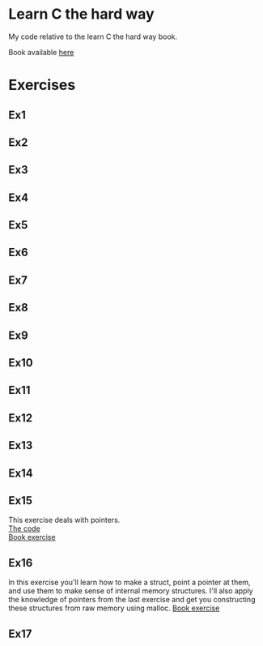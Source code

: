 Learn C the hard way
====================

My code relative to the learn C the hard way book.

Book available [here](http://c.learncodethehardway.org/book/)

Exercises
=========

Ex1
---

Ex2
---

Ex3
---
Ex4
---

Ex5
---

Ex6
---

Ex7
---

Ex8
---

Ex9
---

Ex10
----

Ex11
----

Ex12
----

Ex13
----

Ex14
----

Ex15
----
This exercise deals with pointers.  
[The code](https://github.com/nichochar/learnCthehardway/blob/master/ex15.c)  
[Book exercise](http://c.learncodethehardway.org/book/ex15.html)

Ex16
----
In this exercise you'll learn how to make a struct, point a pointer at
them, and use them to make sense of internal memory structures. I'll
also apply the knowledge of pointers from the last exercise and get you
constructing these structures from raw memory using malloc.
[Book exercise](http://c.learncodethehardway.org/book/ex16.html)

Ex17
----

